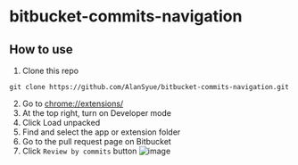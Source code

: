 # bitbucket-commits-navigation

## How to use
1. Clone this repo
```
git clone https://github.com/AlanSyue/bitbucket-commits-navigation.git
```
2. Go to [chrome://extensions/](chrome://extensions/)
3. At the top right, turn on Developer mode
4. Click Load unpacked
5. Find and select the app or extension folder
6. Go to the pull request page on Bitbucket
7. Click `Review by commits` button
![image](https://github.com/AlanSyue/bitbucket-commits-navigation/assets/33183531/e8b7efc8-0d71-47f1-b5c5-447f6a17c8ba)
